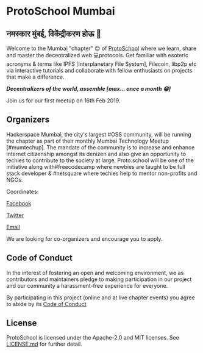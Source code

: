 # ProtoSchool Mumbai

## नमस्कार मुंबई, विकेंद्रीकरण होऊ 🙏

Welcome to the Mumbai "chapter" 😊 of [ProtoSchool](https://proto.school) where we learn, share and master the decentralized web 💻protocols. Get familiar with esoteric acronyms & terms like IPFS [Interplanetary File System], Filecoin, libp2p etc via interactive tutorials and collaborate with fellow enthusiasts on projects that make a difference.

***Decentralizers of the world, assemble [max... once a month 😁]***

Join us for our first meetup on 16th Feb 2019.

## Organizers

Hackerspace Mumbai, the city's largest #OSS community, will be running the chapter as part of their monthly Mumbai Technology Meetup [#mumtechup]. The mandate of the community is to increase and enhance internet citizenship amongst its denizen and also give an opportunity to techies to contribute to the society at large. Proto.school will be one of the initiative along with#freecodecamp where newbies are taught to be full stack developer & #netsquare where techies help to mentor non-profits and NGOs.

Coordinates:

[Facebook](https://fb.com/hackmum)

[Twitter](https://twitter.com/hackmum)

[Email](community@hackmum.in)

We are looking for co-organizers and encourage you to apply.

## Code of Conduct

In the interest of fostering an open and welcoming environment, we as
contributors and maintainers pledge to making participation in our project and
our community a harassment-free experience for everyone.

By participating in this project (online and at live chapter events) you agree to abide by its [Code of Conduct](/CODE_OF_CONDUCT.md)

## License

ProtoSchool is licensed under the Apache-2.0 and MIT licenses. See [LICENSE.md](./LICENSE.md) for further detail.
